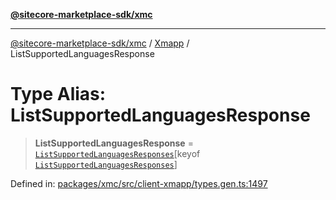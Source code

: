 [**@sitecore-marketplace-sdk/xmc**](../../../../README.md)

***

[@sitecore-marketplace-sdk/xmc](../../../../README.md) / [Xmapp](../README.md) / ListSupportedLanguagesResponse

# Type Alias: ListSupportedLanguagesResponse

> **ListSupportedLanguagesResponse** = [`ListSupportedLanguagesResponses`](ListSupportedLanguagesResponses.md)\[keyof [`ListSupportedLanguagesResponses`](ListSupportedLanguagesResponses.md)\]

Defined in: [packages/xmc/src/client-xmapp/types.gen.ts:1497](https://github.com/Sitecore/marketplace-sdk/blob/e3ec55ede335ad59ac5875d32f0d68c50e7bc899/packages/xmc/src/client-xmapp/types.gen.ts#L1497)
